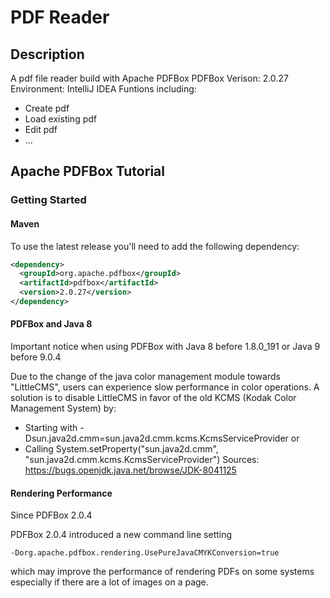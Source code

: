 # PDF Reader
## Description
A pdf file reader build with Apache PDFBox
PDFBox Verison: 2.0.27
Environment: IntelliJ IDEA
Funtions including:
- Create pdf
- Load existing pdf
- Edit pdf
- ...
## Apache PDFBox Tutorial
### Getting Started
#### Maven
To use the latest release you'll need to add the following dependency:
```xml
<dependency>
  <groupId>org.apache.pdfbox</groupId>
  <artifactId>pdfbox</artifactId>
  <version>2.0.27</version>
</dependency>
```
#### PDFBox and Java 8
Important notice when using PDFBox with Java 8 before 1.8.0_191 or Java 9 before 9.0.4

Due to the change of the java color management module towards "LittleCMS", users can experience slow performance in color operations. A solution is to disable LittleCMS in favor of the old KCMS (Kodak Color Management System) by:

- Starting with -Dsun.java2d.cmm=sun.java2d.cmm.kcms.KcmsServiceProvider or
- Calling System.setProperty("sun.java2d.cmm", "sun.java2d.cmm.kcms.KcmsServiceProvider")
Sources: https://bugs.openjdk.java.net/browse/JDK-8041125

#### Rendering Performance
Since PDFBox 2.0.4

PDFBox 2.0.4 introduced a new command line setting
```console
-Dorg.apache.pdfbox.rendering.UsePureJavaCMYKConversion=true
```
which may improve the performance of rendering PDFs on some systems especially if there are a lot of images on a page.
